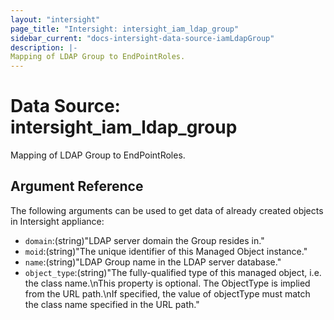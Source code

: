 ```yaml
---
layout: "intersight"
page_title: "Intersight: intersight_iam_ldap_group"
sidebar_current: "docs-intersight-data-source-iamLdapGroup"
description: |-
Mapping of LDAP Group to EndPointRoles.
---
```


# Data Source: intersight_iam_ldap_group
Mapping of LDAP Group to EndPointRoles.
## Argument Reference
The following arguments can be used to get data of already created objects in Intersight appliance:
* `domain`:(string)"LDAP server domain the Group resides in."
* `moid`:(string)"The unique identifier of this Managed Object instance."
* `name`:(string)"LDAP Group name in the LDAP server database."
* `object_type`:(string)"The fully-qualified type of this managed object, i.e. the class name.\nThis property is optional. The ObjectType is implied from the URL path.\nIf specified, the value of objectType must match the class name specified in the URL path."
